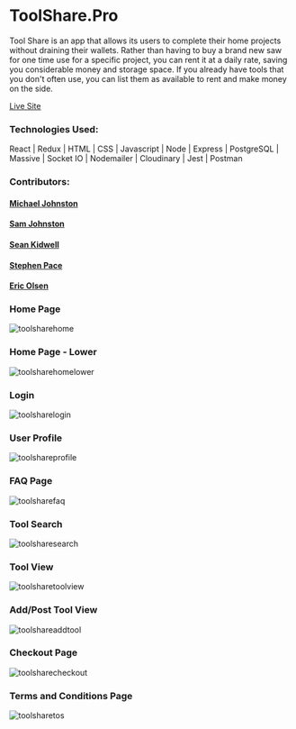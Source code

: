 # ToolShare.Pro

Tool Share is an app that allows its users to complete their home projects without draining their wallets.  Rather than having to buy a brand new saw for one time use for a specific project, you can rent it at a daily rate, saving you considerable money and storage space.  If you already have tools that you don't often use, you can list them as available to rent and make money on the side.  

[Live Site](https://toolshare.pro/ "ToolShare.Pro")

### Technologies Used:

React | Redux | HTML | CSS | Javascript | Node | Express | PostgreSQL | Massive | Socket IO | Nodemailer | Cloudinary | Jest | Postman 

### Contributors:

#### [Michael Johnston](https://github.com/michaeljamie "Michael Johnston")
#### [Sam Johnston](https://github.com/samabu "Sam Johnston")
#### [Sean Kidwell](https://github.com/seankidwell "Sean Kidwell")
#### [Stephen Pace](https://github.com/sjpace2 "Stephen Pace")
#### [Eric Olsen](https://github.com/ejolsen "Eric Olsen")
  
### Home Page

![toolsharehome](https://user-images.githubusercontent.com/26236137/45663028-bac92900-bac1-11e8-9e99-edd015c3c0e9.PNG)

### Home Page - Lower

![toolsharehomelower](https://user-images.githubusercontent.com/26236137/45663090-f6fc8980-bac1-11e8-84d9-db1518fdaa8e.PNG)

### Login

![toolsharelogin](https://user-images.githubusercontent.com/26236137/45663056-cd436280-bac1-11e8-9891-9229c4f2a6b6.PNG)

### User Profile

![toolshareprofile](https://user-images.githubusercontent.com/26236137/45663072-e0563280-bac1-11e8-8791-6e50665e2b63.PNG)

### FAQ Page

![toolsharefaq](https://user-images.githubusercontent.com/26236137/45663103-0e3b7700-bac2-11e8-98bb-95b55e8740f5.PNG)

### Tool Search

![toolsharesearch](https://user-images.githubusercontent.com/26236137/45663115-1eebed00-bac2-11e8-8071-9c2b746d7e4f.PNG)

### Tool View

![toolsharetoolview](https://user-images.githubusercontent.com/26236137/45663129-2ca17280-bac2-11e8-92f9-80a646c998aa.PNG)

### Add/Post Tool View

![toolshareaddtool](https://user-images.githubusercontent.com/26236137/45663137-39be6180-bac2-11e8-887c-2ad4a8d998dc.PNG)

### Checkout Page

![toolsharecheckout](https://user-images.githubusercontent.com/26236137/45663165-4e9af500-bac2-11e8-8944-985cba46b567.PNG)

### Terms and Conditions Page

![toolsharetos](https://user-images.githubusercontent.com/26236137/45663169-59ee2080-bac2-11e8-8ef6-b79165edd415.PNG)
